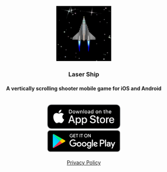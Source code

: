 <div align='center'>
    <img src='assets/laser-ship-app-icon.webp' alt='app icon' width=150 />
    <br />
    <h3>Laser Ship</h3>
    <h4>A vertically scrolling shooter mobile game for iOS and Android</h4>
    <br />
    <a href='https://apps.apple.com/us/app/laser-ship/id1040063317'>
        <img src='assets/app-store-badge.png' alt='app store' width=200 />
    </a>
    <br />
    <a href='https://play.google.com/store/apps/details?id=com.AlphaWare.LaserShip'>
        <img src='assets/google-play-badge.png' alt='android app store' width=200 />
    </a>
    <br />
    <br />
    <a href='https://pages.flycricket.io/laser-ship/privacy.html'>Privacy Policy</a>
</div>
